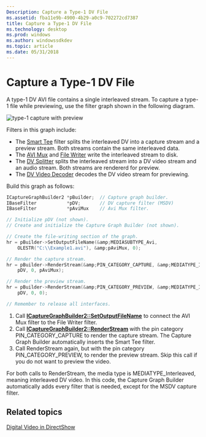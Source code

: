 ```yaml
---
Description: Capture a Type-1 DV File
ms.assetid: fba11e9b-4900-4b29-a0c9-702272cd7387
title: Capture a Type-1 DV File
ms.technology: desktop
ms.prod: windows
ms.author: windowssdkdev
ms.topic: article
ms.date: 05/31/2018
---
```


# Capture a Type-1 DV File

A type-1 DV AVI file contains a single interleaved stream. To capture a type-1 file while previewing, use the filter graph shown in the following diagram.

![type-1 capture with preview](https://www.bing.com/search?q=type-1+capture+with+preview)

Filters in this graph include:

-   The [Smart Tee](smart-tee-filter.md) filter splits the interleaved DV into a capture stream and a preview stream. Both streams contain the same interleaved data.
-   The [AVI Mux](avi-mux-filter.md) and [File Writer](file-writer-filter.md) write the interleaved stream to disk.
-   The [DV Splitter](dv-splitter-filter.md) splits the interleaved stream into a DV video stream and an audio stream. Both streams are rendererd for preview.
-   The [DV Video Decoder](dv-video-decoder-filter.md) decodes the DV video stream for previewing.

Build this graph as follows:


```C++
ICaptureGraphBuilder2 *pBuilder;  // Capture graph builder.
IBaseFilter           *pDV;       // DV capture filter (MSDV)
IBaseFilter           *pAviMux    // Avi Mux filter.

// Initialize pDV (not shown). 
// Create and initialize the Capture Graph Builder (not shown).

// Create the file-writing section of the graph.
hr = pBuilder->SetOutputFileName(&amp;MEDIASUBTYPE_Avi, 
    OLESTR("C:\\Example1.avi"), &amp;pAviMux, 0);

// Render the capture stream.
hr = pBuilder->RenderStream(&amp;PIN_CATEGORY_CAPTURE, &amp;MEDIATYPE_Interleaved, 
    pDV, 0, pAviMux);

// Render the preview stream.
hr = pBuilder->RenderStream(&amp;PIN_CATEGORY_PREVIEW, &amp;MEDIATYPE_Interleaved,
    pDV, 0, 0);

// Remember to release all interfaces.
```



1.  Call [**ICaptureGraphBuilder2::SetOutputFileName**](/windows/desktop/api/Strmif/nf-strmif-icapturegraphbuilder2-setoutputfilename) to connect the AVI Mux filter to the File Writer filter.
2.  Call [**ICaptureGraphBuilder2::RenderStream**](/windows/desktop/api/Strmif/nf-strmif-icapturegraphbuilder2-renderstream) with the pin category PIN\_CATEGORY\_CAPTURE to render the capture stream. The Capture Graph Builder automatically inserts the Smart Tee filter.
3.  Call RenderStream again, but with the pin category PIN\_CATEGORY\_PREVIEW, to render the preview stream. Skip this call if you do not want to preview the video.

For both calls to RenderStream, the media type is MEDIATYPE\_Interleaved, meaning interleaved DV video. In this code, the Capture Graph Builder automatically adds every filter that is needed, except for the MSDV capture filter.

## Related topics

<dl> <dt>

[Digital Video in DirectShow](digital-video-in-directshow.md)
</dt> </dl>

 

 



